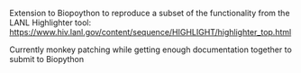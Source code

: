 Extension to Biopoython to reproduce a subset of the functionality from the LANL Highlighter tool:
https://www.hiv.lanl.gov/content/sequence/HIGHLIGHT/highlighter_top.html

Currently monkey patching while getting enough documentation together to submit to Biopython
